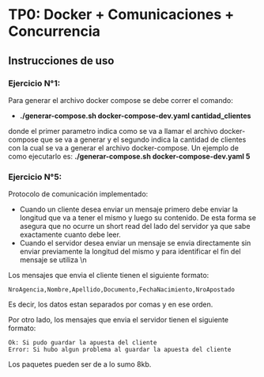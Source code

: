 # TP0: Docker + Comunicaciones + Concurrencia

## Instrucciones de uso
### Ejercicio N°1:

Para generar el archivo docker compose se debe correr el comando: 
* **./generar-compose.sh docker-compose-dev.yaml cantidad_clientes**

donde el primer parametro indica como se va a llamar el archivo docker-compose que se va a generar y el segundo indica la cantidad de clientes con la cual se va a generar el archivo docker-compose. Un ejemplo de como ejecutarlo es: **./generar-compose.sh docker-compose-dev.yaml 5**

### Ejercicio N°5:

Protocolo de comunicación implementado:
* Cuando un cliente desea enviar un mensaje primero debe enviar la longitud que va a tener el mismo y luego su contenido. De esta forma se asegura que no ocurre un short read del lado del servidor ya que sabe exactamente cuanto debe leer.
* Cuando el servidor desea enviar un mensaje se envia directamente sin enviar previamente la longitud del mismo y para identificar el fin del mensaje se utiliza \n

Los mensajes que envia el cliente tienen el siguiente formato:

    NroAgencia,Nombre,Apellido,Documento,FechaNacimiento,NroApostado

Es decir, los datos estan separados por comas y en ese orden.

Por otro lado, los mensajes que envia el servidor tienen el siguiente formato:

    Ok: Si pudo guardar la apuesta del cliente
    Error: Si hubo algun problema al guardar la apuesta del cliente

Los paquetes pueden ser de a lo sumo 8kb.
